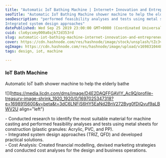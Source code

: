 ```yaml
---
title: "Automatic IoT Bathing Machine | Internet+ Innovation and Entrepreneurship Competition"
seoTitle: "Automatic IoT Bathing Machine shower machine to help the elderly bathe"
seoDescription: "performed feasibility analyses and tests using metal sheets for construction (plastic granules: Acrylic, PVC, and PP).
Integrated system design approaches"
datePublished: Wed Sep 25 2019 23:00:00 GMT+0000 (Coordinated Universal Time)
cuid: clo6ycxmy000a0ajk72d353rd
slug: automatic-iot-bathing-machine-internet-innovation-and-entrepreneurship-competition
cover: https://cdn.hashnode.com/res/hashnode/image/stock/unsplash/tZc3vjPCk-Q/upload/62ce3ccc846516d62ecec4d2da5f615a.jpeg
ogImage: https://cdn.hashnode.com/res/hashnode/image/upload/v1698310448324/af103b54-6220-4cb1-9a67-eca082755559.jpeg
tags: design, iot, machine

---
```


### IoT Bath Machine

Automatic IoT bath shower machine to help the elderly bathe

![](https://media.licdn.com/dms/image/D4E2DAQFFGAVlY_Ac9Q/profile-treasury-image-shrink_1920_1920/0/1697025347318?e=1698915600&v=beta&t=3dC6LNFjS6HY5EaNd2BnV272Bvg0fDiQvuf9aLBWV2U align="left")

\- Conducted research to identify the most suitable material for machine casting and performed feasibility analyses and tests using metal sheets for construction (plastic granules: Acrylic, PVC, and PP).  
\- Integrated system design approaches (TRIZ, QFD) and developed practical solutions.  
\- Cost Analysis: Created financial modelling, devised marketing strategies and conducted cost analyses for the design and business operations.